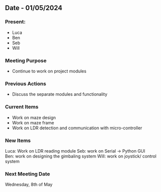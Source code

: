## Date - 01/05/2024

### Present: 
- Luca
- Ben
- Seb
- Will

### Meeting Purpose
- Continue to work on project modules

### Previous Actions 
- Discuss the separate modules and functionality

### Current Items
- Work on maze design
- Work on maze frame
- Work on LDR detection and communication with micro-controller

### New Items
Luca: Work on LDR reading module 
Seb: work on Serial -> Python GUI  
Ben: work on designing the gimbaling system 
Will: work on joystick/ control system  

### Next Meeting Date 
Wednesday, 8th of May
